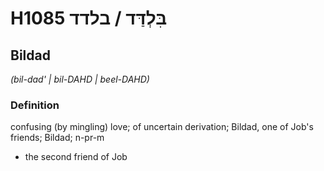 # H1085 בִּלְדַּד / בלדד

## Bildad

_(bil-dad' | bil-DAHD | beel-DAHD)_

### Definition

confusing (by mingling) love; of uncertain derivation; Bildad, one of Job's friends; Bildad; n-pr-m

- the second friend of Job

